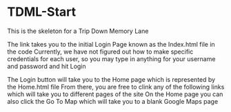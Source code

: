 # TDML-Start
This is the skeleton for a Trip Down Memory Lane

The link takes you to the initial Login Page known as the Index.html file in the code
Currently, we have not figured out how to make specific credentials for each user, so you may type in anything for your username and password and hit Login

The Login button will take you to the Home page which is represented by the Home.html file
From there, you are free to clink any of the following links which will take you to different pages of the site
On the Home page you can also click the Go To Map which will take you to a blank Google Maps page
